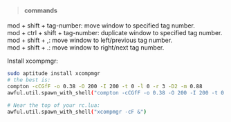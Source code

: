 #### <blockquote>commands
mod + shift + tag-number: move window to specified tag number.  
mod + ctrl + shift + tag-number: duplicate window to specified tag number.  
mod + shift + ,: move window to left/previous tag number.  
mod + shift + .: move window to right/next tag number.  

Install xcompmgr:  
```bash
sudo aptitude install xcompmgr
# the best is:
compton -cCGfF -o 0.38 -O 200 -I 200 -t 0 -l 0 -r 3 -D2 -m 0.88
awful.util.spawn_with_shell("compton -cCGfF -o 0.38 -O 200 -I 200 -t 0 -l 0 -r 3 -D2 -m 0.88")

# Near the top of your rc.lua:
awful.util.spawn_with_shell("xcompmgr -cF &")
```

